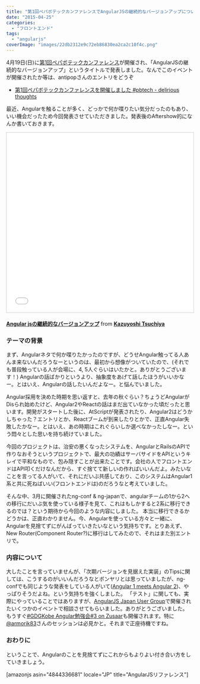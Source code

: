 ```yaml
---
title: "第1回ペパボテックカンファレンスでAngularJSの継続的なバージョンアップについて発表しました"
date: "2015-04-25"
categories:
  - "フロントエンド"
tags:
  - "angularjs"
coverImage: "images/22db2312e9c72eb86830ea2ca2c10f4c.png"
---
```


4月19日(日)に[第1回ペパボテックカンファレンス](http://pepabo.connpass.com/event/13208/)が開催され、「AngularJSの継続的なバージョンアップ」というタイトルで発表しました。なんでこのイベントが開催されたか等は、antipopさんのエントリをどうぞ

- [第1回ペパボテックカンファレンスを開催しました #pbtech - delirious thoughts](http://blog.kentarok.org/entry/2015/04/20/115226)

最近、Angularを触ることが多く、どっかで何か喋りたい気分だったのもあり、いい機会だったため今回発表させていただきました。発表後のAftershow的になんか書いておきます。

<iframe src="//www.slideshare.net/slideshow/embed_code/key/8ZZg7ZIgkUpuhM" width="595" height="485" frameborder="0" marginwidth="0" marginheight="0" scrolling="no" style="border:1px solid #CCC; border-width:1px; margin-bottom:5px; max-width: 100%;" allowfullscreen></iframe>

**[Angular jsの継続的なバージョンアップ](//www.slideshare.net/TsuchiKazu/angular-js-47156399 "Angular jsの継続的なバージョンアップ")** from **[Kazuyoshi Tsuchiya](//www.slideshare.net/TsuchiKazu)**

### テーマの背景

まず、Angularネタで何か喋りたかったのですが、どうせAngular触ってる人あんま来ないんだろうなーというのは、最初から想像がついていたので、(それでも普段触っている人が会場に、4, 5人ぐらいはいたかと。ありがとうございます！) Angularの話ばかりというより、抽象度をあげて話したほうがいいかなー。とはいえ、Angularの話したいんだよなー。と悩んでいました。

Angular採用を決めた時期を思い返すと、去年の秋ぐらい？ちょうどAngularがDisられ始めたけど、Angular2やReactの話はまだ出ていなかった頃だったと思います。開発がスタートした後に、AtScriptが発表されたり、Angular2はどうかしちゃった？エントリとか、Reactブームが到来したりとかで、正直Angular失敗したかなー。とはいえ、あの時期はこれぐらいしか選べなかったしなー。という悶々とした思いを持ち続けていました。

今回のプロジェクトは、治安の悪くなったシステムを、AngularとRailsのAPIで作りなおそうというプロジェクトで、最大の功績はサーバサイドをAPIというキレイで平和なもので、包み隠すことが出来たことです。会社の人でフロントエンドはAPI叩くだけなんだから、すぐ捨てて新しいの作ればいいんだよ。みたいなことを言ってる人がいて、それにだいぶ共感しており、このシステムはAngular1系と共に死ねばいい(フロントエンドは)のだろうなと考えていました。

そんな中、3月に開催されたng-conf & ng-japanで、angularチームの1から2への移行にだいぶ気を使っている様子を見て、これはもしかすると2系に移行できるのでは？という期待から今回のような内容にしました。 本当に移行できるかどうかは、正直わかりません。今、Angularを使っている方々と一緒に、Angularを見捨てずにがんばっていきたいなという気持ちです。とりあえず、New Router(Component Router?)に移行はしてみたので、それはまた別エントリで。

### 内容について

大したことを言っていませんが、「次期バージョンを見据えた実装」のTipsに関しては、こうするのがいいんだろうなとボンヤリとは思っていましたが、ng-confでも同じような発表をしている人がいて([Angular 1 meets Angular 2](http://mzgol.github.io/slides/ng-1-meets-ng-2/#/))、やっぱりそうだよね。という気持ちを強くしました。
「テスト」に関しても、実際にやっていることではありますが、[AngularJS Japan User Group](https://angularjs-jp.doorkeeper.jp/)で開催されたいくつかのイベントで相談させてもらいました。ありがとうございました。
もうすぐ[#GDGKobe Angular勉強会#3 on Zusaar](http://www.zusaar.com/event/6007003)も開催されます。特に[@armorik83](https://twitter.com/armorik83)さんのセッションは必見かと。それまで正座待機ですね。

### おわりに

ということで、Angularのことを見捨てずにこれからもよりよい付き合い方をしていきましょう。

\[amazonjs asin="4844336681" locale="JP" title="AngularJSリファレンス"\]
